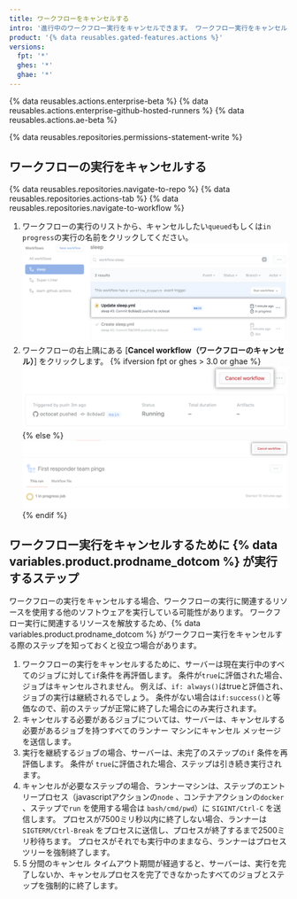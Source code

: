 ```yaml
---
title: ワークフローをキャンセルする
intro: '進行中のワークフロー実行をキャンセルできます。 ワークフロー実行をキャンセルすると、{% data variables.product.prodname_dotcom %} はそのワークフローの一部であるすべてのジョブとステップをキャンセルします。'
product: '{% data reusables.gated-features.actions %}'
versions:
  fpt: '*'
  ghes: '*'
  ghae: '*'
---
```


{% data reusables.actions.enterprise-beta %}
{% data reusables.actions.enterprise-github-hosted-runners %}
{% data reusables.actions.ae-beta %}

{% data reusables.repositories.permissions-statement-write %}

## ワークフローの実行をキャンセルする

{% data reusables.repositories.navigate-to-repo %}
{% data reusables.repositories.actions-tab %}
{% data reusables.repositories.navigate-to-workflow %}
1. ワークフローの実行のリストから、キャンセルしたい`queued`もしくは`in progress`の実行の名前をクリックしてください。 ![ワークフローの実行の名前](/assets/images/help/repository/in-progress-run.png)
1. ワークフローの右上隅にある [**Cancel workflow（ワークフローのキャンセル）**] をクリックします。
{% ifversion fpt or ghes > 3.0 or ghae %}
 ![[Cancel check suite] ボタン](/assets/images/help/repository/cancel-check-suite-updated.png)
{% else %}
 ![[Cancel check suite] ボタン](/assets/images/help/repository/cancel-check-suite.png)
{% endif %}

## ワークフロー実行をキャンセルするために {% data variables.product.prodname_dotcom %} が実行するステップ

ワークフローの実行をキャンセルする場合、ワークフローの実行に関連するリソースを使用する他のソフトウェアを実行している可能性があります。 ワークフロー実行に関連するリソースを解放するため、{% data variables.product.prodname_dotcom %} がワークフロー実行をキャンセルする際のステップを知っておくと役立つ場合があります。

1. ワークフローの実行をキャンセルするために、サーバーは現在実行中のすべてのジョブに対して`if`条件を再評価します。 条件が`true`に評価された場合、ジョブはキャンセルされません。 例えば、`if: always()`はtrueと評価され、ジョブの実行は継続されるでしょう。 条件がない場合は`if:success()`と等価なので、前のステップが正常に終了した場合にのみ実行されます。
2. キャンセルする必要があるジョブについては、サーバーは、キャンセルする必要があるジョブを持つすべてのランナー マシンにキャンセル メッセージを送信します。
3. 実行を継続するジョブの場合、サーバーは、未完了のステップの`if` 条件を再評価します。 条件が `true`に評価された場合、ステップは引き続き実行されます。
4. キャンセルが必要なステップの場合、ランナーマシンは、ステップのエントリープロセス（javascriptアクションの`node` 、コンテナアクションの`docker` 、ステップで`run` を使用する場合は `bash/cmd/pwd`）に `SIGINT/Ctrl-C` を送信します。 プロセスが7500ミリ秒以内に終了しない場合、ランナーは `SIGTERM/Ctrl-Break` をプロセスに送信し、プロセスが終了するまで2500ミリ秒待ちます。 プロセスがそれでも実行中のままなら、ランナーはプロセスツリーを強制終了します。
5. 5 分間のキャンセル タイムアウト期間が経過すると、サーバーは、実行を完了しないか、キャンセルプロセスを完了できなかったすべてのジョブとステップを強制的に終了します。
